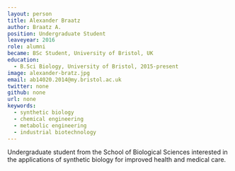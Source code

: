 ```yaml
---
layout: person
title: Alexander Braatz
author: Braatz A.
position: Undergraduate Student
leaveyear: 2016
role: alumni
became: BSc Student, University of Bristol, UK
education:
  - B.Sci Biology, University of Bristol, 2015-present
image: alexander-bratz.jpg
email: ab14020.2014@my.bristol.ac.uk
twitter: none
github: none
url: none
keywords:
  - synthetic biology
  - chemical engineering
  - metabolic engineering
  - industrial biotechnology
---
```

Undergraduate student from the School of Biological Sciences interested in the applications of synthetic biology for improved health and medical care.